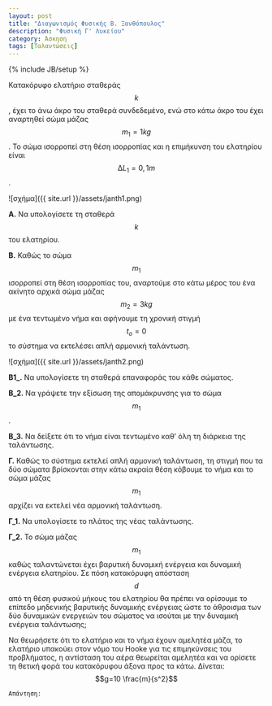 ```yaml
---
layout: post
title: "Διαγωνισμός Φυσικής Β. Ξανθόπουλος"
description: "Φυσική Γ' Λυκείου"
category: Άσκηση
tags: [Ταλαντώσεις]
---
```

{% include JB/setup %}


Κατακόρυφο ελατήριο σταθεράς $$k$$, έχει το άνω άκρο του σταθερά συνδεδεμένο,
ενώ στο κάτω άκρο του έχει αναρτηθεί σώμα μάζας $$m_1 =1 kg$$. Το σώμα ισορροπεί στη
θέση ισορροπίας και η επιμήκυνση του ελατηρίου είναι $$∆L_1 = 0,1 m$$.


![σχήμα]({{ site.url }}/assets/janth1.png) 


**Α.** Να υπολογίσετε τη σταθερά $$k$$ του ελατηρίου.

**B.** Καθώς το σώμα $$m_1$$ ισορροπεί στη θέση ισορροπίας του, αναρτούμε στο κάτω
μέρος του ένα ακίνητο αρχικά σώμα μάζας $$m_2 = 3 kg$$ με ένα τεντωμένο νήμα και
αφήνουμε τη χρονική στιγμή $$t_o =0$$ το σύστημα να εκτελέσει απλή αρμονική
ταλάντωση.

![σχήμα]({{ site.url }}/assets/janth2.png) 

**Β1_.** Να υπολογίσετε τη σταθερά επαναφοράς του κάθε σώματος.

**Β_2.** Να γράψετε την εξίσωση της απομάκρυνσης για το σώμα $$m_1$$.

**Β_3.** Να δείξετε ότι το νήμα είναι τεντωμένο καθ’ όλη τη διάρκεια της ταλάντωσης.

**Γ.** Καθώς το σύστημα εκτελεί απλή αρμονική ταλάντωση, τη στιγμή που τα δύο
σώματα βρίσκονται στην κάτω ακραία θέση κόβουμε το νήμα και το σώμα μάζας $$m_1$$
αρχίζει να εκτελεί νέα αρμονική ταλάντωση.

**Γ_1.** Να υπολογίσετε το πλάτος της νέας ταλάντωσης.

**Γ_2.** Το σώμα μάζας $$m_1$$ καθώς ταλαντώνεται έχει βαρυτική δυναμική ενέργεια και
δυναμική ενέργεια ελατηρίου. Σε πόση κατακόρυφη απόσταση $$d$$ από τη θέση
φυσικού μήκους του ελατηρίου θα πρέπει να ορίσουμε το επίπεδο μηδενικής
βαρυτικής δυναμικής ενέργειας ώστε το άθροισμα των δύο δυναμικών ενεργειών του
σώματος να ισούται με την δυναμική ενέργεια ταλάντωσης;

Να θεωρήσετε ότι το ελατήριο και το νήμα έχουν αμελητέα μάζα, το ελατήριο
υπακούει στον νόμο του Hooke για τις επιμηκύνσεις του προβλήματος, η αντίσταση
του αέρα θεωρείται αμελητέα και να ορίσετε τη θετική φορά του κατακόρυφου άξονα
προς τα κάτω.
∆ίνεται: $$g=10 \frac{m}{s^2}$$


`Απάντηση:`

